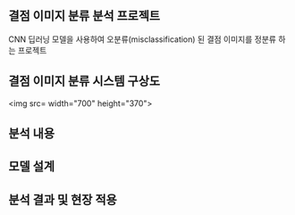 ## 결점 이미지 분류 분석 프로젝트
CNN 딥러닝 모델을 사용하여 오분류(misclassification) 된 결점 이미지를 정분류 하는 프로젝트

## 결점 이미지 분류 시스템 구상도
<img src= width="700" height="370">

## 분석 내용

## 모델 설계

## 분석 결과 및 현장 적용
